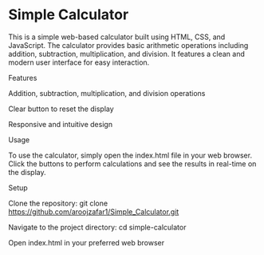 # Simple Calculator

This is a simple web-based calculator built using HTML, CSS, and JavaScript. The calculator provides basic arithmetic operations including addition, subtraction, multiplication, and division. It features a clean and modern user interface for easy interaction.

Features

Addition, subtraction, multiplication, and division operations

Clear button to reset the display

Responsive and intuitive design

Usage

To use the calculator, simply open the index.html file in your web browser. Click the buttons to perform calculations and see the results in real-time on the display.

Setup

Clone the repository: git clone https://github.com/aroojzafar1/Simple_Calculator.git

Navigate to the project directory: cd simple-calculator

Open index.html in your preferred web browser
